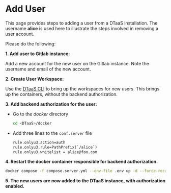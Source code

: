 # Add User

This page provides steps to adding a user from a DTaaS installation.
The username **alice** is used here to illustrate the steps involved in
removing a user account.

Please do the following:

**1. Add user to Gitlab instance:**

Add a new account for the new user on the Gitlab instance.
Note the username and email of the new account.

**2. Create User Workspace:**

Use the [DTaaS CLI](../cli.md) to bring up the workspaces for new users.
This brings up the containers, without the backend authorization.

**3. Add backend authorization for the user:**

- Go to the _docker_ directory

  ```bash
  cd <DTaaS>/docker
  ```

- Add three lines to the `conf.server` file

  ```txt
  rule.onlyu3.action=auth
  rule.onlyu3.rule=PathPrefix(`/alice`)
  rule.onlyu3.whitelist = alice@foo.com
  ```

**4. Restart the docker container responsible for backend authorization.**

```bash
docker compose -f compose.server.yml --env-file .env up -d --force-recreate traefik-forward-auth
```

**5. The new users are now added to the DTaaS instance, with authorization enabled.**
